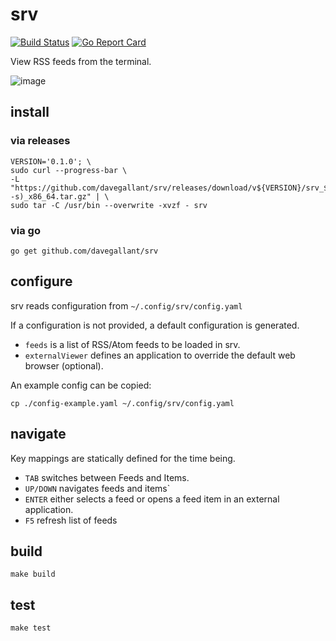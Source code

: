 # srv

[![Build Status](https://travis-ci.org/davegallant/srv.svg?branch=master)](https://travis-ci.org/davegallant/srv)
[![Go Report Card](https://goreportcard.com/badge/github.com/davegallant/srv)](https://goreportcard.com/report/github.com/davegallant/srv)

View RSS feeds from the terminal.

![image](https://user-images.githubusercontent.com/4519234/86504202-b861bd00-bd83-11ea-8a8e-4f28e38a71ce.png)


## install

### via releases

```shell
VERSION='0.1.0'; \
sudo curl --progress-bar \
-L "https://github.com/davegallant/srv/releases/download/v${VERSION}/srv_${VERSION}_$(uname -s)_x86_64.tar.gz" | \
sudo tar -C /usr/bin --overwrite -xvzf - srv
```

### via go

```shell
go get github.com/davegallant/srv
```

## configure

srv reads configuration from `~/.config/srv/config.yaml`

If a configuration is not provided, a default configuration is generated.

- `feeds` is a list of RSS/Atom feeds to be loaded in srv.
- `externalViewer` defines an application to override the default web browser (optional).

An example config can be copied:

```shell
cp ./config-example.yaml ~/.config/srv/config.yaml
```

## navigate

Key mappings are statically defined for the time being.

- `TAB` switches between Feeds and Items.
- `UP/DOWN` navigates feeds and items`
- `ENTER` either selects a feed or opens a feed item in an external application.
- `F5` refresh list of feeds

## build

```shell
make build
```

## test

```shell
make test
```

